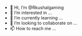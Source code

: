 - 👋 Hi, I’m @Rkushalgaming
- 👀 I’m interested in ...
- 🌱 I’m currently learning ...
- 💞️ I’m looking to collaborate on ...
- 📫 How to reach me ...

<!---
Rkushalgaming/Rkushalgaming is a ✨ special ✨ repository because its `README.md` (this file) appears on your GitHub profile.
You can click the Preview link to take a look at your changes.
--->
